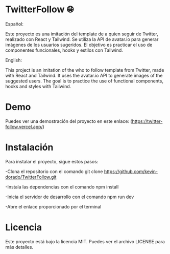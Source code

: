 # TwitterFollow  🌐


Español:

Este proyecto es una imitación del template de a quien seguir de Twitter, realizado con React y Tailwind. Se utiliza la API de avatar.io para generar imágenes de los usuarios sugeridos. El objetivo es practicar el uso de componentes funcionales, hooks y estilos con Tailwind.

English:

This project is an imitation of the who to follow template from Twitter, made with React and Tailwind. It uses the avatar.io API to generate images of the suggested users. The goal is to practice the use of functional components, hooks and styles with Tailwind.

# Demo
Puedes ver una demostración del proyecto en este enlace: (https://twitter-follow.vercel.app/)

 # Instalación
Para instalar el proyecto, sigue estos pasos:

-Clona el repositorio con el comando git clone https://github.com/kevin-dorado/TwitterFollow.git

-Instala las dependencias con el comando npm install

-Inicia el servidor de desarrollo con el comando npm run dev

-Abre el enlace proporcionado por el terminal

# Licencia
Este proyecto está bajo la licencia MIT. Puedes ver el archivo LICENSE para más detalles.

